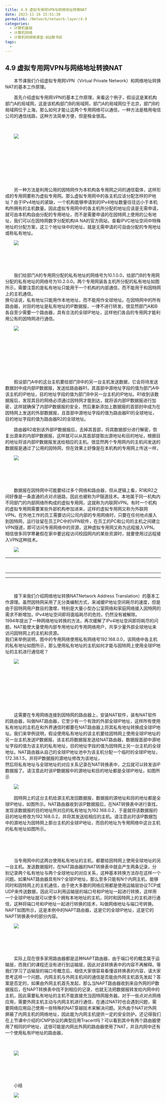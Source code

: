 ```yaml
---
title: 4.9 虚拟专用网VPN与网络地址转换NAT
date: 2023-11-16 15:51:38
permalink: /Network/network-layer/4.9
categories:
  - 计算机基础
  - 计算机网络
  - 计算机网络微课堂-B站教书匠
tags:
  - 
---
```



## 4.9 虚拟专用网VPN与网络地址转换NAT

　　本节课我们介绍虚拟专用网VPN（Virtual Private Network）和网络地址转换NAT的基本工作原理。
<!-- more -->

　　首先介绍虚拟专用网VPN的基本工作原理，来看这个例子，假设这是某机构部门A的局域网，这是该机构部门B的局域网，部门A的局域网位于北京，部门B的局域网位于上海，那么如何才能让这两个专用网络可以通信，一种方法是租用电信公司的通信线路，这种方法简单方便，但是租金很高。

　　‍

　　![](https://image.peterjxl.com/blog/image-20211218215704-0mmlrg2.png)

　　‍

　　‍

　　‍

　　‍

　　另一种方法是利用公用的因特网作为本机构各专用网之间的通信载体，这样形成的专用网要称为虚拟专用网。那么虚拟专用网中的各主机应该分配怎样的IP地址？由于IPv4地址的紧缺，一个机构能够申请到的IPv4地址数量往往远小于本机构所拥有的主机数量。因此虚拟专用网中的各主机所分配的地址应该是无需申请，就可由本机构自由分配的专用地址，而不是需要申请的在因特网上使用的公有地址，我们可以在因特网数字分配机构IA NA的官方网站，查看IPVC地址空间中特殊地址的分配方案，这三个地址块中的地址，就是无需申请的可自由分配的专用地址或称私有地址。

　　![](https://image.peterjxl.com/blog/image-20211218222131-ai6nm1z.png)

　　‍

　　‍

　　我们给部门A的专用网分配的私有地址的网络号为10.1.0.0，给部门B的专用网分配的私有地址的网络号为10.2.0.0。两个专用网装各主机所分配的私有地址如图所示，需要注意的是私有地址只能用于一个机构的内部通信，而不能用于和因特网上的主机通信。  
换句话说，私有地址只能用作本地地址，而不能用作全球地址。在因特网中的所有路由器，对目的地址是私有地址的IP数据报，一律不进行转发。很显然部门A和B各自至少需要一个路由器，具有合法的全球IP地址，这样他们各自的专用网才能利用公有的因特网进行通信。

　　![](https://image.peterjxl.com/blog/image-20211218222508-wjjkm47.png)

　　‍

　　‍

　　‍

　　‍

　　假设部门A中的这台主机要给部门B中的另一台主机发送数据，它会将待发送数据封中成内部IP数据报，发送给路由器R1，其首部中源地址字段的值为部门A中该主机的IP地址，目的地址字段的值为部门B中另一台主机的IP地址。R1收到该数据报后，发现其目的网络必须通过因特网才能到达，就将该内部IP数据报进行加密，这样就确保了内部IP数据报的安全，然后重新添加上数据报的首部封中成为在因特网上发送的外部数据报，且首部中源地址字段的值为路由器R1的全球地址，目的地址字段的值为路由器R2的全球地址。

　　路由器R2收到该外部IP数据报后，去掉其首部，将其数据部分进行解密，恢复出源来的内部IP数据报，这样就可以从其首部提取出源地址和目的地址，根据目的地址将该内部IP数据报发送给相应的主机。很显然两个专用网内的主机间发送的数据报是通过了公用的因特网，但在效果上好像是在本机构的专用网上传送一样，

　　![](https://image.peterjxl.com/blog/image-20211218222700-su6gfi4.png)

　　‍

　　‍

　　数据报在因特网中可能要经过多个网络和路由器，但从逻辑上看，R1和R2之间好像是一条直通的点对点链路，因此也被称为IP隧道技术。本地属于同一机构内不同部门的内部网络所构成的虚拟专用网，这就称为内联网VPN。有时一个机构的虚拟专用网需要某些外部机构参加进来，这样的虚拟专用网又称为外联网VPN。在外地工作的员工需要访问公司内部的专用网络时，只要在任何地点接入到因特网，运行驻留在员工PC中的VPN软件，在员工的PC和公司的主机之间建立VPN隧道，即可访问专用网络中的资源，这种虚拟专用网又称为远程接入VPN。  
相信很多同学寒暑假在家中要远程访问校园网内的某些资源时，就要使用过远程接入VPN这种技术。

　　![](https://image.peterjxl.com/blog/image-20211218222738-jqa4qrn.png)

---

　　‍

---

---

　　‍

　　接下来我们介绍网络地址转换NATNetwork Address Translation）的基本工作源理。虽然因特网采用了无分类编制方式，来减缓IP地址空间耗尽的速度，但是由于因特网用户数目的激增，特别是大量小型办公室网络和家庭网络接入因特网的需求不断增加，IPv4地址空间即将面临耗尽的危险，仍然没有被解除。  
1994年提出了一种网络地址转换的方法，再次缓解了IPv4地址空间即将耗尽的问题。NAT能使大量使用内部专用地址的专用网络用户，共享少量外部全球地址来访问因特网上的主机和资源。  
我们来举例说明，图中的专用网络使用私有网络号192.168.0.0，该网络中各主机的私有地址如图所示，那么使用私有地址的主机如何才能与因特网上使用全球IP地址的主机进行通信呢？

　　![](https://image.peterjxl.com/blog/image-20211218222954-0ktz5el.png)

　　‍

　　‍

　　‍

　　‍

　　这需要在专用网络连接到因特网的路由器上，安装NAT软件，装有NAT软件的路由器，叫做NAT路由器，它至少有一个有效的外部全球IP地址，这样所有使用私有地址的主机在和外界通信时都要在NAT路由器上将其私有地址转换成全球IP地址。我们来举例说明，假设使用私有地址的该主机要给因特网上使用全球IP地址的另一台主机发送IP数据报，该主机将数据报发送给NAT路由器，数据报首部中源地址字段的值为该主机的私有地址，目的地址字段的值为因特网上另一台主机的全球地址。NAT路由器从自己的全球IP地址池中为该主机分配一个临时的全球IP地址，172.38.1.5，并将IP数据报的源地址修改为该地址，  
然后将私有地址与全球地址的对应关系记录在NAT转换表中，之后就可以转发该IP数据报了。请注意此时该IP数据报中的源地址和目的地址都是全球IP地址，如图所示

　　![](https://image.peterjxl.com/blog/image-20211218223141-7oys7d2.png)

　　因特网上的这台主机给源主机发回数据报，数据报的源地址和目的地址都是全球IP地址，如图所示。NAT路由器收到该IP数据报后，在NAT转换表中进行查找，发现该数据报的目的地址所对应的私有地址为192.168.0.2，于是就将该数据报的目的地址修改为192.168.0.2，并将其发送给相应的主机。请注意此时该IP数据包中的源地址为因特网上那台主机的全球IP地址，而目的地址为专用网络中这台主机的私有地址如图所示。

　　‍

　　‍

　　当专用网中的这两台使用私有地址的主机，都要给因特网上使用全球地址的另一台主机。发送数据报时，在NAT路由器的NAT转换表中就会产生两条记录，分别记录两个私有地址与两个全球地址的对应关系，这种基本转换方法存在这样一个问题。如果NAT路由器具有N个全球IP地址，那么至多只能有N个内网主机，能够同时和因特网上的主机通信，由于绝大多数的网络应用都是使用运输层协议TCP或UDP来传送数据，因此可以利用运输层的端口号和IP地址一起进行转换，这样用一个全球IP地址就可以使多个拥有本地地址的主机，同时和因特网上的主机进行通信，这种将端口号和IP地址一起进行转换的技术，叫做网络地址与端口号转换。  
NAPT如图所示，这是本例中的NAPT路由器，这是它的全球IP地址，这是它的NAPT转换表中的部分内容。

　　![](https://image.peterjxl.com/blog/image-20211218223405-61jcij4.png)

　　‍

　　‍

　　实际上现在很多家用路由器都是这种NAPT路由器，由于端口号的概念属于运输层，而我们的课程还没有进行到运输层，因此对该转换表中的内容不再解释。等我们学习了运输层的端口号概念后，相信大家很容易看懂该转换表的内容，请大家思考这样一个问题。内网主机与外网主机间的通信是否能由外网主机首先发起？答案是否定的，如果由外网主机首先发起，那么当NAPT路由器收到来自外网的IP数据报后，在NAPT转换表中找不到相应的记录，也就无法把数据报转发给内网中的主机，因此需要私有地址的主机不能直接充当因特网服务器。对于一些点对点网络应用，需要外网主机主动与内网主机进行通信，在通过NAT时也会遇到问题，需要网络应用自己使用一些特殊的NAT穿越技术来解决问题。另外由于NAT对外网屏蔽了内网主机的网络地址，因此能为内网主机提供一定的安全防护。还记得我们在上节课中介绍的ICMP协议的典型应用Tracert吗？可以看到其中有两个路由器使用了相同的IP地址，这很可能是内网出外网的路由器使用了NAT，并且内网中还有一个使用私有IP地址的路由器，

　　‍

　　![](https://image.peterjxl.com/blog/image-20211218223551-ny8r3fp.png)

　　‍

　　‍

　　小结

　　![](https://image.peterjxl.com/blog/image-20211218223558-ro9ds8d.png)
